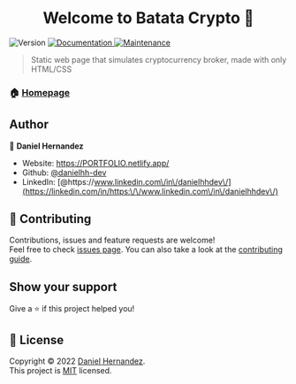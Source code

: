 <h1 align="center">Welcome to Batata Crypto 👋</h1>
<p>
  <img alt="Version" src="https://img.shields.io/badge/version-1.0-blue.svg?cacheSeconds=2592000" />
  <a href="https://github.com/danielhh-dev/Batata#readme" target="_blank">
    <img alt="Documentation" src="https://img.shields.io/badge/documentation-yes-brightgreen.svg" />
  </a>
  <a href="https://github.com/danielhh-dev/Batata/graphs/commit-activity" target="_blank">
    <img alt="Maintenance" src="https://img.shields.io/badge/Maintained%3F-yes-green.svg" />
  </a>
</p>

> Static web page that simulates cryptocurrency broker, made with only HTML/CSS 

### 🏠 [Homepage](https://bookly-shop.netlify.app/)

## Author

👤 **Daniel Hernandez**

* Website: https://PORTFOLIO.netlify.app/
* Github: [@danielhh-dev](https://github.com/danielhh-dev)
* LinkedIn: [@https:\/\/www.linkedin.com\/in\/danielhhdev\/](https://linkedin.com/in/https:\/\/www.linkedin.com\/in\/danielhhdev\/)

## 🤝 Contributing

Contributions, issues and feature requests are welcome!<br />Feel free to check [issues page](https://github.com/danielhh-dev/Batata/issues). You can also take a look at the [contributing guide](https://github.com/danielhh-dev/Batata/blob/master/CONTRIBUTING.md).

## Show your support

Give a ⭐️ if this project helped you!

## 📝 License

Copyright © 2022 [Daniel Hernandez](https://github.com/danielhh-dev).<br />
This project is [MIT](https://github.com/danielhh-dev/Batata/blob/master/LICENSE) licensed.

